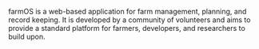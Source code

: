 farmOS is a web-based application for farm management, planning, and record
keeping. It is developed by a community of volunteers and aims to provide a
standard platform for farmers, developers, and researchers to build upon.
